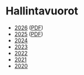 # Hallintavuorot

* [2026](2026.md) ([PDF](2026.pdf))
* [2025](2025.md) ([PDF](2025.pdf))
* [2024](2024.md)
* [2023](2023.md)
* [2022](2022.md)
* [2021](2021.md)
* [2020](2020.md)

